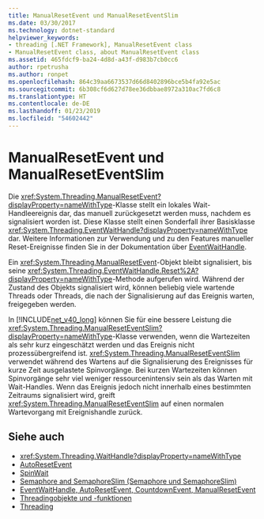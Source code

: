 ```yaml
---
title: ManualResetEvent und ManualResetEventSlim
ms.date: 03/30/2017
ms.technology: dotnet-standard
helpviewer_keywords:
- threading [.NET Framework], ManualResetEvent class
- ManualResetEvent class, about ManualResetEvent class
ms.assetid: 465fdcf9-ba24-4d8d-a43f-d983b7cb0cc6
author: rpetrusha
ms.author: ronpet
ms.openlocfilehash: 864c39aa6673537d66d8402896bce5b4fa92e5ac
ms.sourcegitcommit: 6b308cf6d627d78ee36dbbae8972a310ac7fd6c8
ms.translationtype: HT
ms.contentlocale: de-DE
ms.lasthandoff: 01/23/2019
ms.locfileid: "54602442"
---
```

# <a name="manualresetevent-and-manualreseteventslim"></a>ManualResetEvent und ManualResetEventSlim
Die <xref:System.Threading.ManualResetEvent?displayProperty=nameWithType>-Klasse stellt ein lokales Wait-Handleereignis dar, das manuell zurückgesetzt werden muss, nachdem es signalisiert worden ist. Diese Klasse stellt einen Sonderfall ihrer Basisklasse <xref:System.Threading.EventWaitHandle?displayProperty=nameWithType> dar. Weitere Informationen zur Verwendung und zu den Features manueller Reset-Ereignisse finden Sie in der Dokumentation über [EventWaitHandle](../../../docs/standard/threading/eventwaithandle.md).  
  
 Ein <xref:System.Threading.ManualResetEvent>-Objekt bleibt signalisiert, bis seine <xref:System.Threading.EventWaitHandle.Reset%2A?displayProperty=nameWithType>-Methode aufgerufen wird. Während der Zustand des Objekts signalisiert wird, können beliebig viele wartende Threads oder Threads, die nach der Signalisierung auf das Ereignis warten, freigegeben werden.
  
 In [!INCLUDE[net_v40_long](../../../includes/net-v40-long-md.md)] können Sie für eine bessere Leistung die <xref:System.Threading.ManualResetEventSlim?displayProperty=nameWithType>-Klasse verwenden, wenn die Wartezeiten als sehr kurz eingeschätzt werden und das Ereignis nicht prozessübergreifend ist. <xref:System.Threading.ManualResetEventSlim> verwendet während des Wartens auf die Signalisierung des Ereignisses für kurze Zeit ausgelastete Spinvorgänge. Bei kurzen Wartezeiten können Spinvorgänge sehr viel weniger ressourcenintensiv sein als das Warten mit Wait-Handles. Wenn das Ereignis jedoch nicht innerhalb eines bestimmten Zeitraums signalisiert wird, greift <xref:System.Threading.ManualResetEventSlim> auf einen normalen Wartevorgang mit Ereignishandle zurück.  
  
## <a name="see-also"></a>Siehe auch

- <xref:System.Threading.WaitHandle?displayProperty=nameWithType>
- [AutoResetEvent](autoresetevent.md)
- [SpinWait](spinwait.md)
- [Semaphore and SemaphoreSlim (Semaphore und SemaphoreSlim)](semaphore-and-semaphoreslim.md)
- [EventWaitHandle, AutoResetEvent, CountdownEvent, ManualResetEvent](eventwaithandle-autoresetevent-countdownevent-manualresetevent.md)
- [Threadingobjekte und -funktionen](threading-objects-and-features.md)
- [Threading](index.md)
